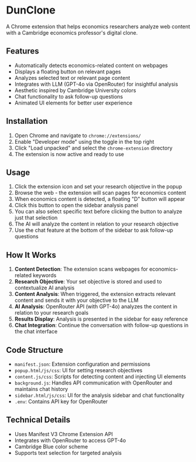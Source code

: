 # DunClone

A Chrome extension that helps economics researchers analyze web content with a Cambridge economics professor's digital clone.

## Features

- Automatically detects economics-related content on webpages
- Displays a floating button on relevant pages
- Analyzes selected text or relevant page content
- Integrates with LLM (GPT-4o via OpenRouter) for insightful analysis
- Aesthetic inspired by Cambridge University colors
- Chat functionality to ask follow-up questions
- Animated UI elements for better user experience

## Installation

1. Open Chrome and navigate to `chrome://extensions/`
2. Enable "Developer mode" using the toggle in the top right
3. Click "Load unpacked" and select the `chrome-extension` directory
4. The extension is now active and ready to use

## Usage

1. Click the extension icon and set your research objective in the popup
2. Browse the web - the extension will scan pages for economics content
3. When economics content is detected, a floating "D" button will appear
4. Click this button to open the sidebar analysis panel
5. You can also select specific text before clicking the button to analyze just that selection
6. The AI will analyze the content in relation to your research objective
7. Use the chat feature at the bottom of the sidebar to ask follow-up questions

## How It Works

1. **Content Detection**: The extension scans webpages for economics-related keywords
2. **Research Objective**: Your set objective is stored and used to contextualize AI analysis
3. **Content Analysis**: When triggered, the extension extracts relevant content and sends it with your objective to the LLM
4. **AI Analysis**: OpenRouter API (with GPT-4o) analyzes the content in relation to your research goals
5. **Results Display**: Analysis is presented in the sidebar for easy reference
6. **Chat Integration**: Continue the conversation with follow-up questions in the chat interface

## Code Structure

- `manifest.json`: Extension configuration and permissions
- `popup.html/js/css`: UI for setting research objectives
- `content.js/css`: Scripts for detecting content and injecting UI elements
- `background.js`: Handles API communication with OpenRouter and maintains chat history
- `sidebar.html/js/css`: UI for the analysis sidebar and chat functionality
- `.env`: Contains API key for OpenRouter

## Technical Details

- Uses Manifest V3 Chrome Extension API
- Integrates with OpenRouter to access GPT-4o
- Cambridge Blue color scheme
- Supports text selection for targeted analysis 